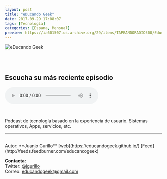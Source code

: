 ```yaml
---
layout: post
title: "eDucando Geek"
date: 2017-09-29 17:08:07
tags: [Tecnología]
categories: [Espana, Mensual]
preview: https://ia601507.us.archive.org/29/items/TAPEANDORADIO500/Educandogeek300-JuanjoGurillo.jpg
---
```


![eDucando Geek](https://ia601507.us.archive.org/29/items/TAPEANDORADIO500/Educandogeek500-JuanjoGurillo.jpg)

<br/>
<br/>

## Escucha su más reciente episodio

<!--reproductor-feed=http://feeds.feedburner.com/educandogeek-->
<!--reproductor-start-->
<audio id="audio" preload="auto" controls="" src="https://anchor.fm/s/443d308/podcast/play/1016322/https%3A%2F%2Fd3ctxlq1ktw2nl.cloudfront.net%2Fstaging%2F2018-6-30%2FEGA-9-Vicisitudes-en-iVoox-79fa5ea92f233.m4a"></audio>
<!--reproductor-end-->

<br>

Podcast de tecnología basado en la experiencia de usuario. Sistemas operativos, Apps, servicios, etc.

_ _ _

<br>
Autor: **Juanjo Gurillo**  
[web](https://educandogeek.github.io/)  
[Feed](http://feeds.feedburner.com/educandogeek)  


**Contacta:**  
Twitter: [@jgurillo](https://twitter.com/jgurillo)  
Correo: [educandogeek@gmail.com](mailto:educandogeek@gmail.com)  

